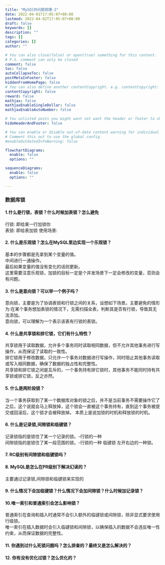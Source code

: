 ```yaml
---
title: "MySQl的问题梳理-2"
date: 2022-04-01T17:05:07+08:00
lastmod: 2022-04-02T17:05:07+08:00
draft: false
keywords: []
description: ""
tags: []
categories: []
author: ""

# You can also close(false) or open(true) something for this content.
# P.S. comment can only be closed
comment: false
toc: false
autoCollapseToc: false
postMetaInFooter: false
hiddenFromHomePage: false
# You can also define another contentCopyright. e.g. contentCopyright: "This is another copyright."
contentCopyright: false
reward: false
mathjax: false
mathjaxEnableSingleDollar: false
mathjaxEnableAutoNumber: false

# You unlisted posts you might want not want the header or footer to show
hideHeaderAndFooter: false

# You can enable or disable out-of-date content warning for individual post.
# Comment this out to use the global config.
#enableOutdatedInfoWarning: false

flowchartDiagrams:
  enable: false
  options: ""

sequenceDiagrams: 
  enable: false
  options: ""

---
```


### 数据库锁

#### 1.什么是行锁，表锁？什么时候加表锁？怎么避免  
行锁: 即给某一行加锁你  
表锁: 即给表加锁 
使用场景:  


#### 2. 什么是乐观锁？怎么在MySQL里边实现一个乐观锁？
基本的步骤都是先拿到某个变量的值。  
中间进行一通操作。  
最后如果变量的值没有变化的话则更新。  
这里需要注意乐观锁，加锁的目标一定是个并发场景下一定会修改的变量，否则会有问题。  

#### 3. 什么是意向锁？可以举一个例子吗？  
意向锁，主要是为了协调表锁和行锁之间的关系，设想如下场景。主要避免的情形为:在某个事务想加表锁的情况下，无需扫描全表，判断其是否有行锁，导致其无法添加。  
意向锁，可以理解为一个表示该表有行锁的表锁。

#### 4. 什么是共享锁和排它锁，它们有什么特性？
共享锁用于读取数据，允许多个事务同时读取相同数据，但不允许其他事务进行写操作，从而保证了读取的一致性。  
排它锁用于修改数据，只允许一个事务对数据进行写操作，同时阻止其他事务读取或写入相同数据，确保了数据的独占性和完整性。  
共享锁和排它锁之间是互斥的，一个事务持有排它锁时，其他事务不能同时持有共享锁或排它锁，反之亦然。


#### 5. 什么是两阶段锁？
当一个事务获取到了某一个数据库对象的锁之后，并不是当前事务不需要操作它了之后，这个说就会马上释放掉，这个锁会一直被这个事务持有，直到这个事务被提交或回滚后，这个锁才会被释放掉。
本质上是说加锁的时机和释放锁的时机。

#### 6. 什么是记录锁,间隙锁和临键锁？
记录锁指的是锁住了某一个记录的锁。-行锁的一种  
间隙锁指的是锁住了某一段范围的锁。-行锁的一种 
临键锁 左开右边的一种锁。



#### 7. RC级别有间隙锁和临键锁吗？



#### 8. MySQL是怎么在PR级别下解决幻读的？
主要通过记录锁,间隙锁和临键锁来实现的


#### 9. 什么情况下会加临键锁？什么情况下会加间隙锁？什么时候加记录锁？



#### 10.唯一索引和普通索引会怎么影响锁？
普通索引在查询和插入时通常不会引入额外的临键锁或间隙锁，除非显式要求使用行级锁。  
唯一索引在插入数据时会引入临键锁和间隙锁，以确保插入的数据不会违反唯一性约束，从而保证数据的完整性。  


#### 11. 你遇到过什么死锁问题吗？怎么排查的？最终又是怎么解决的？ 



#### 12. 你有没有优化过锁？怎么优化的？



